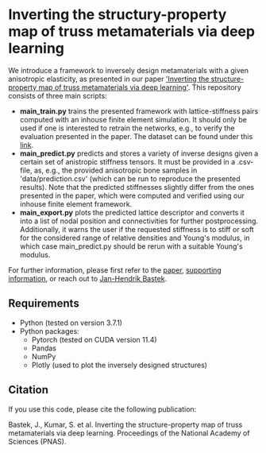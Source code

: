 # Inverting the structury-property map of truss metamaterials via deep learning

We introduce a framework to inversely design metamaterials with a given anisotropic elasticity, as presented in our paper ['Inverting the structure-property map of truss metamaterials via deep learning'](www). 
This repository consists of three main scripts:
- **main_train.py** trains the presented framework with lattice-stiffness pairs computed with an inhouse finite element simulation. It should only be used if one is interested to retrain the networks, e.g., to verify the evaluation presented in the paper. The dataset can be found under this [link](https://polybox.ethz.ch/index.php/s/ixu2uhkChbMXPZH).
- **main_predict.py** predicts and stores a variety of inverse designs given a certain set of anistropic stiffness tensors. It must be provided in a .csv-file, as, e.g., the provided anisotropic bone samples in 'data/prediction.csv' (which can be run to reproduce the presented results). Note that the predicted stiffnesses slightly differ from the ones presented in the paper, which were computed and verified using our inhouse finite element framework.
- **main_export.py** plots the predicted lattice descriptor and converts it into a list of nodal position and connectivities for further postprocessing. Additionally, it warns the user if the requested stiffness is to stiff or soft for the considered range of relative densities and Young's modulus, in which case main_predict.py should be rerun with a suitable Young's modulus.

For further information, please first refer to the [paper](www), [supporting information](www), or reach out to [Jan-Hendrik Bastek](mailto:jbastek@ethz.ch).

## Requirements

- Python (tested on version  3.7.1)
- Python packages:
  - Pytorch (tested on CUDA version 11.4)
  - Pandas
  - NumPy
  - Plotly (used to plot the inversely designed structures)

## Citation
If you use this code, please cite the following publication:

Bastek, J., Kumar, S. et al. Inverting the structure-property map of truss metamaterials via deep learning. Proceedings of the National Academy of Sciences (PNAS).
